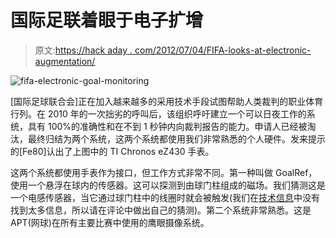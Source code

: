 # 国际足联着眼于电子扩增

> 原文:[https://hack aday . com/2012/07/04/FIFA-looks-at-electronic-augmentation/](https://hackaday.com/2012/07/04/fifa-looks-at-electronic-augmentation/)

![](../Images/67ce64d7f40806b2a1a01b8790c1e914.png "fifa-electronic-goal-monitoring")

[国际足球联合会]正在加入越来越多的采用技术手段试图帮助人类裁判的职业体育行列。在 2010 年的一次拙劣的呼叫后，该组织呼吁建立一个可以日夜工作的系统，具有 100%的准确性和在不到 1 秒钟内向裁判报告的能力。申请人已经被淘汰，最终归结为两个系统，这两个系统都使用我们非常熟悉的个人硬件。发来提示的[Fe80]认出了上图中的 TI Chronos eZ430 手表。

这两个系统都使用手表作为接口，但工作方式非常不同。第一种叫做 GoalRef，使用一个悬浮在球内的传感器。这可以探测到由球门柱组成的磁场。我们猜测这是一个电感传感器，当它通过球门柱中的线圈时就会被触发(我们在[技术信息](http://en.wikipedia.org/wiki/Goal-line_technology#Goalref)中没有找到太多信息，所以请在评论中做出自己的猜测)。第二个系统非常熟悉。这是 APT(网球)在所有主要比赛中使用的鹰眼摄像系统。